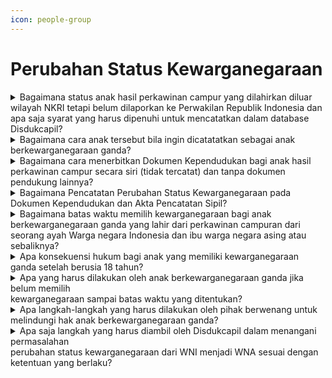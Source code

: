 ```yaml
---
icon: people-group
---
```


# Perubahan Status Kewarganegaraan

<details>

<summary>Bagaimana status anak hasil perkawinan campur yang dilahirkan diluar wilayah NKRI tetapi belum dilaporkan ke Perwakilan Republik Indonesia dan apa saja syarat yang harus dipenuhi untuk mencatatkan dalam database Disdukcapil?</summary>

Berdasarkan Pasal 97 ayat (3) dan ayat (4), diatur bahwa apabila kelahiran anak tersebut belum dilaporkan kepada Perwakilan Republik Indonesia, maka Disdukcapil dapat menerbitkan surat keterangan pelaporan, dengan persyaratan berupa bukti pencatatan\
Peristiwa Penting yang diterjemahkan oleh penerjemah tersumpah bila menggunakan bahasa asing atau surat pernyataan tanggung jawab mutlak. \
\
**Sumber rujukan:**

* Pasal 97 ayat (3) dan ayat (4) Peraturan Menteri Dalam Negeri Nomor 108 Tahun 2019 tentang Peraturan Pelaksanaan Peraturan Presiden Nomor 96 Tahun 2018 Tentang Persyaratan dan Tata Cara Pendaftaran Penduduk dan Pencatatan Sipil. ([link](https://peraturan.go.id/id/permendagri-no-108-tahun-2019))
* Surat Dirjen Dukcapil No. 400.8.2.12/2902/Dukcapil tanggal 17 Februari 2023 kpd Kadis Dukcapil Trenggalek

{% hint style="success" %}
Dibuat:  23 Juni 2025 10:00 WIB | Perubahan terakhir: 23 Juni 2025 10:00 WIB
{% endhint %}

</details>



<details>

<summary>Bagaimana cara anak tersebut bila ingin dicatatatkan sebagai anak berkewarganegaraan ganda?</summary>

Untuk dicatatkan sebagai Anak Berkewarganegaraan Ganda sesuai Pasal 55 ayat (2)\
Perpres Nomor 96 Tahun 2018 harus memiliki sertifikat bukti pendaftaran anak berkewarganegaraan ganda dari kantor imigrasi atau Perwakilan Republik Indonesia dan&#x20;dibuatkan catatan pinggir pada akta kelahiran berstatus WNI dan WNA oleh Disdukcapil Kabupaten/Kota atau Perwakilan Republik Indonesia.\
\
**Sumber rujukan:**

* Pasal 55 ayat (2) Peraturan Presiden Nomor 96 Tahun 2018 tentang Persyaratan dan Tata Cara Pendaftaran Penduduk dan Pencatatan Sipil. ([link](https://peraturan.go.id/id/perpres-no-96-tahun-2018))
* Surat Dirjen Dukcapil No. 400.8.2.12/2902/Dukcapil tanggal 17 Februari 2023 kpd Kadis Dukcapil Trenggalek.

{% hint style="success" %}
Dibuat:  23 Juni 2025 10:00 WIB | Perubahan terakhir: 23 Juni 2025 10:00 WIB
{% endhint %}

</details>



<details>

<summary>Bagaimana cara menerbitkan Dokumen Kependudukan bagi anak hasil perkawinan campur secara siri (tidak tercatat) dan tanpa dokumen pendukung lainnya?</summary>

Berdasarkan Pasal 4 huruf h Undang-Undang Nomor 12 Tahun 2006 diatur bahwa, Warga Negara Indonesia salah satunya adalah anak yang lahir diluar perkawinan yang sah dari seorang ibu warga negara asing yang diakui oleh seorang ayah WNI sebagai anaknya dan pengakuan itu sebelum anak tersebut berumur 18 (delapan belas) tahun atau belum kawin.\
Sehubungan dengan hal tersebut, perlu dilakukan pengakuan anak oleh ayah kandungnya melalui Pengadilan, sehingga atas dasar pengakuan anak tersebut, dapat dicatatkan dalam dokumen kependudukan sebagai anak berkewarganegaraan ganda (WNI) dan setelah berusia 18 (delapan belas) tahun atau sudah kawin anak tersebut harus menyatakan memilih salah satu kewarganegaraannya, sesuai dengan Pasal 6 Undang-Undang Nomor 12 Tahun 2006.\
\
**Sumber rujukan:**

* Pasal 4 huruf h dan Pasal 6 Undang-Undang Nomor 12 Tahun 2006 Tentang Kewarganegaraan Republik Indonesia. ([link](https://peraturan.go.id/id/uu-no-12-tahun-2006))
* Surat Dirjen Dukcapil No 400.8.2.11/3090/Dukcapil tanggal 21-02-2023 kpd Kadis Dukcapil Kab. Banyuwangi.

{% hint style="success" %}
Dibuat:  23 Juni 2025 10:00 WIB | Perubahan terakhir: 23 Juni 2025 10:00 WIB
{% endhint %}

</details>



<details>

<summary>Bagaimana Pencatatan Perubahan Status Kewarganegaraan pada Dokumen Kependudukan dan Akta Pencatatan Sipil?</summary>

Berdasarkan ketentuan Pasal 54 ayat (1), (2), (3) dan (4) Undang-Undang Nomor 23 Tahun 2006 tentang Administrasi Kependudukan, intinya diatur bahwa setiap Perubahan status kewarganegaraan dari WNI menjadi WNA yang telah mendapat persetujuan dari negara\
setempat wajib dilaporkan oleh penduduk yang bersangkutan kepada Perwakilan Republik Indonesia untuk dibuatkan Surat Keterangan Pelepasan Kewarganegaraan dan surat tersebut oleh Perwakilan Republik Indonesia diteruskan kepada menteri yang berwenang menurut peraturan perundang-undangan untuk diterbitkan SK Pelepasan Kewarganegaraannya\
dan disampaikan kepada Instansi Pelaksana yang menerbitkan Akta Pencatatan Sipil yang bersangkutan. \
\
Dalam aplikasi SIAK, perubahan Status Kewarganegaraan syarat utama yang harus diisi adalah Nomor SK Pelepasan Kewarganegaraan yang dikeluarkan oleh menteri yang berwenang menurut peraturan perundang-undangan dalam hal ini menteri Hukum dan HAM.\
Sehingga dalam setiap perubahan status kewarganegaraan WNI menjadi WNA harus memiliki SK Pelepasan kewarganegaraan untuk merubah status kewarganegaraan seseorang dalam aplikasi SIAK dan dibuatkan catatan pinggir pada kutipan akta dan register akta pencatatan sipil.\
\
**Sumber rujukan:**

* Pasal 54 ayat (1), (2), (3) dan (4) Undang-Undang Nomor 23 Tahun 2006 tentang Administrasi Kependudukan. ([link](https://peraturan.go.id/id/uu-no-23-tahun-2006))
* Surat Dirjen Dukcapil No 400.8.2.2.4/16770/Dukcapil tanggal 22 November 2023 kpd Kadis Dukcapil Kota Medan.

{% hint style="success" %}
Dibuat:  23 Juni 2025 10:00 WIB | Perubahan terakhir: 23 Juni 2025 10:00 WIB
{% endhint %}

</details>



<details>

<summary>Bagaimana batas waktu memilih kewarganegaraan bagi anak berkewarganegaraan ganda yang lahir dari perkawinan campuran dari seorang ayah Warga negara Indonesia dan ibu warga negara asing atau sebaliknya?</summary>

Dasar hukum yang mengatur mengenai anak berkewarganegaraan ganda di Indonesia adalah\
Undang-Undang Nomor 12 Tahun 2006 tentang Kewarganegaraan Republik Indonesia, khususnya Pasal 4 huruf c, d, h, dan l, Pasal 5, dan Pasal 6. Selain itu, terdapat ketentuan dalam Peraturan Pemerintah Nomor 21 Tahun 2022 tentang Perubahan Atas Peraturan\
Pemerintah Nomor 2 Tahun 2007 mengenai Tata Cara Memperoleh, Kehilangan, Pembatalan, dan Memperoleh Kembali Kewarganegaraan Republik Indonesia, yang intinya:\
a. Anak yang lahir dari perkawinan Anak yang lahir dari perkawinan yang sah dari seorang ayah Warga negara Indonesia dan ibu warga negara asing atau sebaliknya, anak yang lahir diluar perkawinan yang sah dari seorang ibu warga negara asing yang diakui oleh seorang ayah Warga Negara Indonesia sebagai anaknya dan pengakuan itu dilakukan sebelum anak\
tersebut 18 (delapan belas) tahun atau belum kawin serta anak yang dilahirkan di luar wilayah negara Republik Indonesia dari seorang ayah dan ibu Warga Negara Indonesia yang karena ketentuan dari negara tempat anak tersebut dilahirkan memberikan kewarganegaraan kepada anak yang bersangkutan, adalah Warga Negara Indonesia;\
b. Anak Warga Negara Indonesia yang lahir di luar perkawinan yang sah, belum berusia 18 (delapan belas) tahun dan belum kawin diakui secara sah oleh ayahnya yang berkewarganegaraan asing tetap diakui sebagai Warga Negara Indonesia;\
c. Anak Warga Negara Indonesia yang belum berusia 5 (lima) tahun diangkat secara sah sebagai anak oleh warga negara asing berdasarkan penetapan pengadilan tetap diakui sebagai Warga Negara Indonesia. \
\
**Sumber rujukan:**

* Undang-Undang Nomor 12 Tahun 2006 tentang Kewarganegaraan Republik Indonesia
* Peraturan Pemerintah Nomor 21 Tahun 2022 tentang Perubahan Atas Peraturan Pemerintah Nomor 2 Tahun 2007 mengenai Tata Cara Memperoleh, Kehilangan,  &#x20;Pembatalan, dan Memperoleh Kembali Kewarganegaraan Republik Indonesia
* Surat Dirjen Dukcapil No. 400.8.2.13/4858/Dukcapil tgl 24 April 2024 kepada Kepala Dinas/Unit Kerja yang Membidangi Kependudukan dan Pencatatan Sipil Provinsi dan Kepala Disdukcapil Kabupaten/Kota Seluruh Indonesia tentang Batas Waktu Memilih  \
  Kewarganegaraan Bagi Anak Berkewarganegaraan Ganda.

{% hint style="success" %}
Dibuat:  23 Juni 2025 10:00 WIB | Perubahan terakhir: 23 Juni 2025 10:00 WIB
{% endhint %}

</details>



<details>

<summary>Apa konsekuensi hukum bagi anak yang memiliki kewarganegaraan ganda setelah berusia 18 tahun?</summary>

Anak yang memiliki kewarganegaraan ganda harus menyatakan memilih salah satu kewarganegaraan setelah berusia 18 tahun atau setelah menikah. Pernyataan untuk memilih kewarganwgraaan dibuat secara tertulis dan disampaikan kepada pejabat yang menangani kewarganegaraan di Kementerian Hukum dan HAM dalam waktu paling lambat 3 tahun setelah anak berusia 18 tahun (usia 21 tahun) atau setelah menikah. Apabila anak tersebut tidak memilih sampai batas waktu yang ditentukan, maka status kewarganegaraannya sebagai warga negara Indonesia akan hilang. \
\
**Sumber rujukan:**

* Undang-Undang Nomor 12 Tahun 2006 tentang Kewarganegaraan Republik Indonesia
* Surat Dirjen Dukcapil No. 400.8.2.13/4858/Dukcapil tgl 24 April 2024 kepada Kepala Dinas/Unit Kerja yang Membidangi Kependudukan dan Pencatatan Sipil Provinsi dan Kepala Disdukcapil Kabupaten/Kota Seluruh Indonesia tentang Batas Waktu Memilih  \
  Kewarganegaraan Bagi Anak Berkewarganegaraan Ganda.

{% hint style="success" %}
Dibuat:  23 Juni 2025 10:00 WIB | Perubahan terakhir: 23 Juni 2025 10:00 WIB
{% endhint %}

</details>



<details>

<summary>Apa yang harus dilakukan oleh anak berkewarganegaraan ganda jika belum memilih<br>kewarganegaraan sampai batas waktu yang ditentukan?</summary>

Merujuk ketentuan Pasal 3A dan Pasal 67A Peraturan Pemerintah Nomor 21 Tahun 2022 tentang Perubahan Atas Peraturan Pemerintah Nomor 2 Tahun 2007 tentang Tata Cara Memperoleh, Kehilangan, Pembatalan, dan Memperoleh Kembali Kewarganegaraan Republik Indonesia, yang intinya diatur bahwa bagi anak berkewarganegaraan ganda belum memilih kewarganegaraan sampai batas waktu yang ditentukan sebagaimana dimaksud pada angka 2 dan 3 tersebut di atas, yang belum mendaftar atau sudah mendaftar tetapi belum memilih\
kewarganegaraan, dapat mengajukan permohonan pewarganegaraan kepada Presiden melalui Menteri Hukum dan HAM. \
\
**Sumber rujukan:**

* Peraturan Pemerintah Nomor 21 Tahun 2022 tentang Perubahan Atas Peraturan Pemerintah Nomor 2 Tahun 2007 mengenai Tata Cara Memperoleh, Kehilangan, Pembatalan, dan Memperoleh Kembali Kewarganegaraan Republik Indonesia
* Surat Dirjen Dukcapil No. 400.8.2.13/4858/Dukcapil tgl 24 April 2024 kepada Kepala Dinas/Unit Kerja yang Membidangi Kependudukan dan Pencatatan Sipil Provinsi dan Kepala Disdukcapil Kabupaten/Kota Seluruh Indonesia tentang Batas Waktu Memilih  \
  Kewarganegaraan Bagi Anak Berkewarganegaraan Ganda.

{% hint style="success" %}
Dibuat:  23 Juni 2025 10:00 WIB | Perubahan terakhir: 23 Juni 2025 10:00 WIB
{% endhint %}

</details>



<details>

<summary>Apa langkah-langkah yang harus dilakukan oleh pihak berwenang untuk melindungi hak anak berkewarganegaraan ganda?</summary>

Pihak berwenang harus melakukan langkah-langkah berikut:\
a. Melakukan pendataan terhadap anak berkewarganegaraan ganda di wilayahnya.\
b. Melakukan sosialisasi dan advokasi kepada penduduk, terutama kepada anak berkewarganegaraan ganda, mengenai ketentuan untuk memilih kewarganegaraan setelah berusia 18 tahun atau menikah.\
c. Melakukan koordinasi dengan Kantor Wilayah Kementerian Hukum dan HAM setempat terhadap penduduk/anak berkewarganegaraan ganda tersebut. \
\
**Sumber rujukan:**\
Surat Dirjen Dukcapil No. 400.8.2.13/4858/Dukcapil tgl 24 April 2024 kepada Kepala Dinas/Unit Kerja yang Membidangi Kependudukan dan Pencatatan Sipil Provinsi dan Kepala Disdukcapil Kabupaten/Kota Seluruh Indonesia tentang Batas Waktu Memilih Kewarganegaraan Bagi Anak Berkewarganegaraan Ganda.

{% hint style="success" %}
Dibuat:  23 Juni 2025 10:00 WIB | Perubahan terakhir: 23 Juni 2025 10:00 WIB
{% endhint %}

</details>



<details>

<summary>Apa saja langkah yang harus diambil oleh Disdukcapil dalam menangani permasalahan<br>perubahan status kewarganegaraan dari WNI menjadi WNA sesuai dengan ketentuan yang berlaku?</summary>

Berdasarkan Pasal 57 Peraturan Presiden 96 Tahun 2018 dan Pasal 84 Peraturan Menteri Dalam Negeri Nomor 108 Tahun 2019, pastikan bahwa pemohon telah memenuhi persyaratan yang ditentukan.\
Persyaratan tersebut meliputi:\
a. Petikan Keputusan Menteri yang menyelenggarakan urusan pemerintahan di bidang hukum tentang Peraturan Presiden perubahan status kewarganegaraan atau surat keterangan pelepasan kewarganegaraan Indonesia dari Perwakilan Republik Indonesia.\
b. Kutipan akta pencatatan sipil.\
c. Dokumen Perjalanan Republik Indonesia.

Agar berkoordinasi dengan Kanwil Kementerian Hukum dan HAM setempat, untuk memastikan apakah perubahan status kewarganegaraan yang bersangkutan telah mempunyai persyaratan sebagaimana dimaksud di atas. Apabila yang bersangkutan telah mempunyai persyaratan tersebut, maka Dinas Dukcapil Kota Medan dapat merubah statusnya menjadi bukan penduduk dan WNA serta membuatkan catatan pinggir pada register dan kutipan akta pencatatan sipil yang dimiliki. Tetapi apabila yang bersangkutan belum mempunyai persyaratan dimaksud, maka diminta kepada Saudara agar segera mengusulkan penonaktifan NIK nya kepada Ditjen Kependudukan dan Pencatatan Sipil. \
\
**Sumber rujukan:**

* Peraturan Presiden Nomor 96 Tahun 2018;
* Peraturan Menteri Dalam Negeri Nomor 108 Tahun 2019;
* Surat Dirjen Dukcapil No. 400.8.2.4/3728/Dukcapil tgl 21 Maret 2024 kepada Kepala Disdukcapil Kota Medan tentang Petunjuk Pencatatan Perubahan Status Kewarganegaraan.

{% hint style="success" %}
Dibuat:  23 Juni 2025 10:00 WIB | Perubahan terakhir: 23 Juni 2025 10:00 WIB
{% endhint %}

</details>
